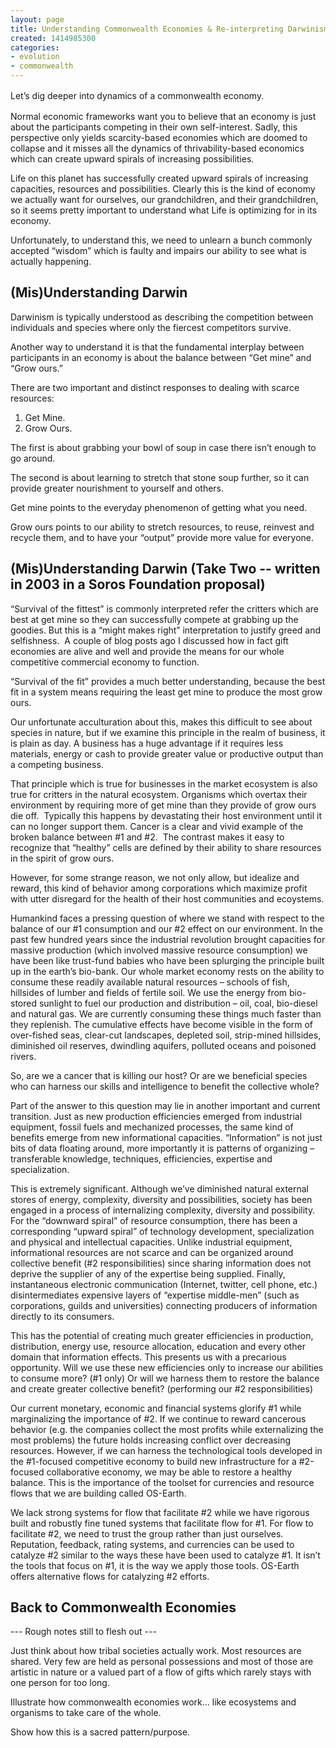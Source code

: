 ```yaml
---
layout: page
title: Understanding Commonwealth Economies & Re-interpreting Darwinism
created: 1414985300
categories:
- evolution
- commonwealth
---
```

<p><span style="line-height: 1.5;">Let’s dig deeper into dynamics of a commonwealth economy.&nbsp;</span></p><p>Normal economic frameworks want you to believe that an economy is just about the participants competing in their own self-interest. Sadly, this perspective only yields scarcity-based economies which are doomed to collapse and it misses all the dynamics of thrivability-based economics which can create upward spirals of increasing possibilities.&nbsp;</p><p>Life on this planet has successfully created upward spirals of increasing capacities, resources and possibilities. Clearly this is the kind of economy we actually want for ourselves, our grandchildren, and their grandchildren, so it seems pretty important to understand what Life is optimizing for in its economy.</p><p>Unfortunately, to understand this, we need to unlearn a bunch commonly accepted “wisdom” which is faulty and impairs our ability to see what is actually happening.</p><h2>(Mis)Understanding Darwin</h2><p>Darwinism is typically understood as describing the competition between individuals and species where only the fiercest competitors survive. &nbsp;</p><p>Another way to understand it is that the fundamental interplay between participants in an economy is about the balance between “Get mine” and “Grow ours.”</p><p>There are two important and distinct responses to dealing with scarce resources:&nbsp;</p><ol><li>Get Mine.</li><li>Grow Ours.</li></ol><p>The first is about grabbing your bowl of soup in case there isn’t enough to go around.</p><p>The second is about learning to stretch that stone soup further, so it can provide greater nourishment to yourself and others.</p><p>Get mine points to the everyday phenomenon of getting what you need.&nbsp;</p><p>Grow ours points to our ability to stretch resources, to reuse, reinvest and recycle them, and to have your “output” provide more value for everyone.&nbsp;</p><h2>(Mis)Understanding Darwin (Take Two -- written in 2003 in a Soros Foundation proposal)</h2><p>“Survival of the fittest” is commonly interpreted refer the critters which are best at get mine so they can successfully compete at grabbing up the goodies. But this is a “might makes right” interpretation to justify greed and selfishness. &nbsp;A couple of blog posts ago I discussed how in fact gift economies are alive and well and provide the means for our whole competitive commercial economy to function.&nbsp;</p><p>“Survival of the fit” provides a much better understanding, because the best fit in a system means requiring the least get mine to produce the most grow ours.</p><p>Our unfortunate acculturation about this, makes this difficult to see about species in nature, but if we examine this principle in the realm of business, it is plain as day. A business has a huge advantage if it requires less materials, energy or cash to provide greater value or productive output than a competing business.&nbsp;</p><p>That principle which is true for businesses in the market ecosystem is also true for critters in the natural ecosystem. Organisms which overtax their environment by requiring more of get mine than they provide of grow ours die off. &nbsp;Typically this happens by devastating their host environment until it can no longer support them. Cancer is a clear and vivid example of the broken balance between #1 and #2. &nbsp;The contrast makes it easy to recognize that “healthy” cells are defined by their ability to share resources in the spirit of grow ours.&nbsp;</p><p>However, for some strange reason, we not only allow, but idealize and reward, this kind of behavior among corporations which maximize profit with utter disregard for the health of their host communities and ecoystems.</p><p>Humankind faces a pressing question of where we stand with respect to the balance of our #1 consumption and our #2 effect on our environment. In the past few hundred years since the industrial revolution brought capacities for massive production (which involved massive resource consumption) we have been like trust-fund babies who have been splurging the principle built up in the earth’s bio-bank. Our whole market economy rests on the ability to consume these readily available natural resources – schools of fish, hillsides of lumber and fields of fertile soil. We use the energy from bio-stored sunlight to fuel our production and distribution – oil, coal, bio-diesel and natural gas. We are currently consuming these things much faster than they replenish. The cumulative effects have become visible in the form of over-fished seas, clear-cut landscapes, depleted soil, strip-mined hillsides, diminished oil reserves, dwindling aquifers, polluted oceans and poisoned rivers.</p><p>So, are we a cancer that is killing our host? Or are we beneficial species who can harness our skills and intelligence to benefit the collective whole?</p><p>Part of the answer to this question may lie in another important and current transition. Just as new production efficiencies emerged from industrial equipment, fossil fuels and mechanized processes, the same kind of benefits emerge from new informational capacities. “Information” is not just bits of data floating around, more importantly it is patterns of organizing – transferable knowledge, techniques, efficiencies, expertise and specialization.</p><p>This is extremely significant. Although we’ve diminished natural external stores of energy, complexity, diversity and possibilities, society has been engaged in a process of internalizing complexity, diversity and possibility. For the “downward spiral” of resource consumption, there has been a corresponding “upward spiral” of technology development, specialization and physical and intellectual capacities. Unlike industrial equipment, informational resources are not scarce and can be organized around collective benefit (#2 responsibilities) since sharing information does not deprive the supplier of any of the expertise being supplied. Finally, instantaneous electronic communication (Internet, twitter, cell phone, etc.) disintermediates expensive layers of “expertise middle-men” (such as corporations, guilds and universities) connecting producers of information directly to its consumers.</p><p>This has the potential of creating much greater efficiencies in production, distribution, energy use, resource allocation, education and every other domain that information effects. This presents us with a precarious opportunity. Will we use these new efficiencies only to increase our abilities to consume more? (#1 only) Or will we harness them to restore the balance and create greater collective benefit? (performing our #2 responsibilities)</p><p>Our current monetary, economic and financial systems glorify #1 while marginalizing the importance of #2. If we continue to reward cancerous behavior (e.g. the companies collect the most profits while externalizing the most problems) the future holds increasing conflict over decreasing resources. However, if we can harness the technological tools developed in the #1-focused competitive economy to build new infrastructure for a #2-focused collaborative economy, we may be able to restore a healthy balance. This is the importance of the toolset for currencies and resource flows that we are building called OS-Earth.</p><p>We lack strong systems for flow that facilitate #2 while we have rigorous built and robustly fine tuned systems that facilitate flow for #1. For flow to facilitate #2, we need to trust the group rather than just ourselves. Reputation, feedback, rating systems, and currencies can be used to catalyze #2 similar to the ways these have been used to catalyze #1. It isn’t the tools that focus on #1, it is the way we apply those tools. OS-Earth offers alternative flows for catalyzing #2 efforts.</p><h2>Back to Commonwealth Economies</h2><p>--- Rough notes still to flesh out ---</p><p>Just think about how tribal societies actually work. Most resources are shared. Very few are held as personal possessions and most of those are artistic in nature or a valued part of a flow of gifts which rarely stays with one person for too long.&nbsp;</p><p>Illustrate how commonwealth economies work... like ecosystems and organisms to take care of the whole. &nbsp;</p><p>Show how this is a sacred pattern/purpose.</p><div>&nbsp;</div>
